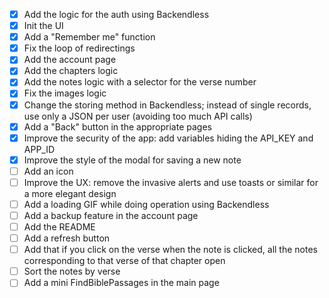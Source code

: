 - [x] Add the logic for the auth using Backendless
- [x] Init the UI
- [x] Add a "Remember me" function
- [x] Fix the loop of redirectings
- [x] Add the account page
- [x] Add the chapters logic
- [x] Add the notes logic with a selector for the verse number
- [x] Fix the images logic
- [x] Change the storing method in Backendless; instead of single records, use only a JSON per user (avoiding too much API calls)
- [x] Add a "Back" button in the appropriate pages
- [x] Improve the security of the app: add variables hiding the API_KEY and APP_ID
- [X] Improve the style of the modal for saving a new note
- [ ] Add an icon
- [ ] Improve the UX: remove the invasive alerts and use toasts or similar for a more elegant design
- [ ] Add a loading GIF while doing operation using Backendless
- [ ] Add a backup feature in the account page
- [ ] Add the README
- [ ] Add a refresh button
- [ ] Add that if you click on the verse when the note is clicked, all the notes corresponding to that verse of that chapter open
- [ ] Sort the notes by verse
- [ ] Add a mini FindBiblePassages in the main page
